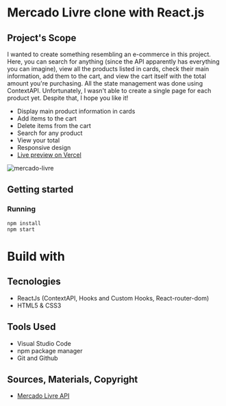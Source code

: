 # Mercado Livre clone with React.js

## Project's Scope
I wanted to create something resembling an e-commerce in this project. Here, you can search for anything (since the API apparently has everything you can imagine), view all the products listed in cards, check their main information, add them to the cart, and view the cart itself with the total amount you're purchasing. All the state management was done using ContextAPI. Unfortunately, I wasn't able to create a single page for each product yet. Despite that, I hope you like it!

* Display main product information in cards
* Add items to the cart
* Delete items from the cart
* Search for any product
* View your total
* Responsive design
* [Live preview on Vercel](https://pokedex-react-flax.vercel.app/)

![mercado-livre](https://github.com/JFilgueira/mercado-livre-clone/assets/103948600/bb5ec1d7-0649-4292-b292-ace78793ed6b)

## Getting started

### Running 
```
npm install
npm start
```
# Build with

## Tecnologies
* ReactJs (ContextAPI, Hooks and Custom Hooks, React-router-dom)
* HTML5 & CSS3

## Tools Used
* Visual Studio Code
* npm package manager
* Git and Github

## Sources, Materials, Copyright
* [Mercado Livre API](https://api.mercadolibre.com/sites/MLB/)
